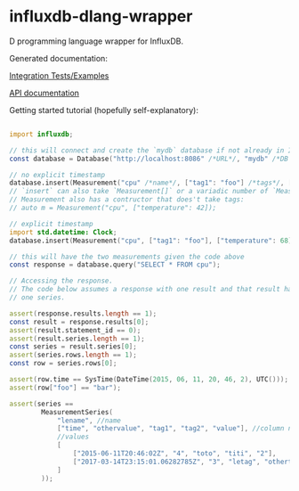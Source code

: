 # influxdb-dlang-wrapper

D programming language wrapper for InfluxDB.

Generated documentation:

[Integration Tests/Examples](http://influxdb.code.kaleidic.io/integration.html)

[API documentation](http://influxdb.code.kaleidic.io/influxdb.html)

Getting started tutorial (hopefully self-explanatory):

```d

import influxdb;

// this will connect and create the `mydb` database if not already in InfluxDB
const database = Database("http://localhost:8086" /*URL*/, "mydb" /*DB name*/);

// no explicit timestamp
database.insert(Measurement("cpu" /*name*/, ["tag1": "foo"] /*tags*/, ["temperature": 42] /*values*/));
// `insert` can also take `Measurement[]` or a variadic number of `Measurement`s
// Measurement also has a contructor that does't take tags:
// auto m = Measurement("cpu", ["temperature": 42]);

// explicit timestamp
import std.datetime: Clock;
database.insert(Measurement("cpu", ["tag1": "foo"], ["temperature": 68], Clock.currTime));

// this will have the two measurements given the code above
const response = database.query("SELECT * FROM cpu");

// Accessing the response.
// The code below assumes a response with one result and that result has only
// one series.

assert(response.results.length == 1);
const result = response.results[0];
assert(result.statement_id == 0);
assert(result.series.length == 1);
const series = result.series[0];
assert(series.rows.length == 1);
const row = series.rows[0];

assert(row.time == SysTime(DateTime(2015, 06, 11, 20, 46, 2), UTC()));
assert(row["foo"] == "bar");

assert(series ==
        MeasurementSeries(
            "lename", //name
            ["time", "othervalue", "tag1", "tag2", "value"], //column names
            //values
            [
                ["2015-06-11T20:46:02Z", "4", "toto", "titi", "2"],
                ["2017-03-14T23:15:01.06282785Z", "3", "letag", "othertag", "1"],
            ]
        ));
```

